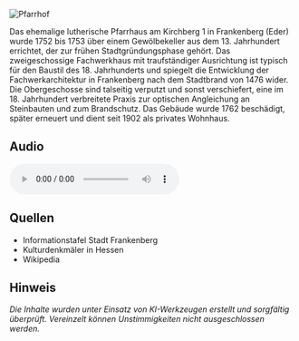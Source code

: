 ![Pfarrhof](./images/frankenberg/p25.jpg)

Das ehemalige lutherische Pfarrhaus am Kirchberg 1 in Frankenberg (Eder) wurde 1752 bis 1753 über einem Gewölbekeller aus dem 13. Jahrhundert errichtet, der zur frühen Stadtgründungsphase gehört. Das zweigeschossige Fachwerkhaus mit traufständiger Ausrichtung ist typisch für den Baustil des 18. Jahrhunderts und spiegelt die Entwicklung der Fachwerkarchitektur in Frankenberg nach dem Stadtbrand von 1476 wider. Die Obergeschosse sind talseitig verputzt und sonst verschiefert, eine im 18. Jahrhundert verbreitete Praxis zur optischen Angleichung an Steinbauten und zum Brandschutz. Das Gebäude wurde 1762 beschädigt, später erneuert und dient seit 1902 als privates Wohnhaus.

## Audio

<audio controls class="full-width-audio">
  <source src="locales/frankenberg/de/p25.mp3" type="audio/mpeg">
  Dein Browser unterstützt kein Audioelement.
</audio>

## Quellen

- Informationstafel Stadt Frankenberg
- Kulturdenkmäler in Hessen
- Wikipedia

## Hinweis

_Die Inhalte wurden unter Einsatz von KI-Werkzeugen erstellt und sorgfältig überprüft. Vereinzelt können Unstimmigkeiten nicht ausgeschlossen werden._